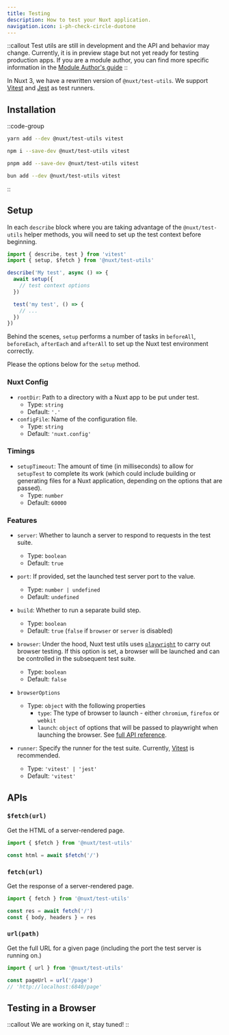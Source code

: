 ```yaml
---
title: Testing
description: How to test your Nuxt application.
navigation.icon: i-ph-check-circle-duotone
---
```


::callout
Test utils are still in development and the API and behavior may change. Currently, it is in preview stage but not yet ready for testing production apps.
If you are a module author, you can find more specific information in the [Module Author's guide](/docs/guide/going-further/modules#testing)
::

In Nuxt 3, we have a rewritten version of `@nuxt/test-utils`. We support [Vitest](https://github.com/vitest-dev/vitest) and [Jest](https://jestjs.io) as test runners.

## Installation

::code-group
```bash [yarn]
yarn add --dev @nuxt/test-utils vitest
```
```bash [npm]
npm i --save-dev @nuxt/test-utils vitest
```
```bash [pnpm]
pnpm add --save-dev @nuxt/test-utils vitest
```
```bash [bun]
bun add --dev @nuxt/test-utils vitest
```
::

## Setup

In each `describe` block where you are taking advantage of the `@nuxt/test-utils` helper methods, you will need to set up the test context before beginning.

```ts [test/my-test.spec.ts]
import { describe, test } from 'vitest'
import { setup, $fetch } from '@nuxt/test-utils'

describe('My test', async () => {
  await setup({
    // test context options
  })

  test('my test', () => {
    // ...
  })
})
```

Behind the scenes, `setup` performs a number of tasks in `beforeAll`, `beforeEach`, `afterEach` and `afterAll` to set up the Nuxt test environment correctly.

Please the options below for the `setup` method.

### Nuxt Config

- `rootDir`: Path to a directory with a Nuxt app to be put under test.
  - Type: `string`
  - Default: `'.'`
- `configFile`: Name of the configuration file.
  - Type: `string`
  - Default: `'nuxt.config'`

<!--
- `config`: Object with configuration overrides.
  - Type: `NuxtConfig`
  - Default: `{}` -->

### Timings

- `setupTimeout`: The amount of time (in milliseconds) to allow for `setupTest` to complete its work (which could include building or generating files for a Nuxt application, depending on the options that are passed).
  - Type: `number`
  - Default: `60000`

### Features

- `server`: Whether to launch a server to respond to requests in the test suite.
  - Type: `boolean`
  - Default: `true`

- `port`: If provided, set the launched test server port to the value.
  - Type: `number | undefined`
  - Default: `undefined`

- `build`: Whether to run a separate build step.
  - Type: `boolean`
  - Default: `true` (`false` if `browser` or `server` is disabled)
- `browser`: Under the hood, Nuxt test utils uses [`playwright`](https://playwright.dev) to carry out browser testing. If this option is set, a browser will be launched and can be controlled in the subsequent test suite.
  - Type: `boolean`
  - Default: `false`
- `browserOptions`
  - Type: `object` with the following properties
    - `type`: The type of browser to launch - either `chromium`, `firefox` or `webkit`
    - `launch`: `object` of options that will be passed to playwright when launching the browser. See [full API reference](https://playwright.dev/docs/api/class-browsertype#browser-type-launch).
- `runner`: Specify the runner for the test suite. Currently, [Vitest](https://vitest.dev) is recommended.
  - Type: `'vitest' | 'jest'`
  - Default: `'vitest'`

## APIs

### `$fetch(url)`

Get the HTML of a server-rendered page.

```ts
import { $fetch } from '@nuxt/test-utils'

const html = await $fetch('/')
```

### `fetch(url)`

Get the response of a server-rendered page.

```ts
import { fetch } from '@nuxt/test-utils'

const res = await fetch('/')
const { body, headers } = res
```

### `url(path)`

Get the full URL for a given page (including the port the test server is running on.)

```ts
import { url } from '@nuxt/test-utils'

const pageUrl = url('/page')
// 'http://localhost:6840/page'
```

## Testing in a Browser

::callout
We are working on it, stay tuned!
::
